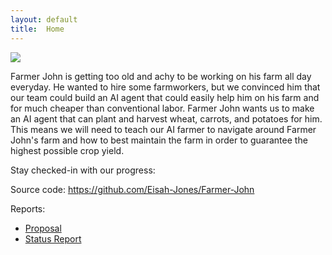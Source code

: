 ```yaml
---
layout: default
title:  Home
---
```


![](https://static.planetminecraft.com/files/resource_media/screenshot/1249/a_minecraft_farmer_by_sirsymboltable-d4x8z86_4349493.jpg)

Farmer John is getting too old and achy to be working on his farm all day everyday. He wanted to hire some farmworkers, but we convinced him that our team could build an AI agent that could easily help him on his farm and for much cheaper than conventional labor. Farmer John wants us to make an AI agent that can plant and harvest wheat, carrots, and potatoes for him. This means we will need to teach our AI farmer to navigate around Farmer John's farm and how to best maintain the farm in order to guarantee the highest possible crop yield.

Stay checked-in with our progress:

Source code: https://github.com/Eisah-Jones/Farmer-John

Reports:

- [Proposal](proposal.md)
- [Status Report](status.md)
